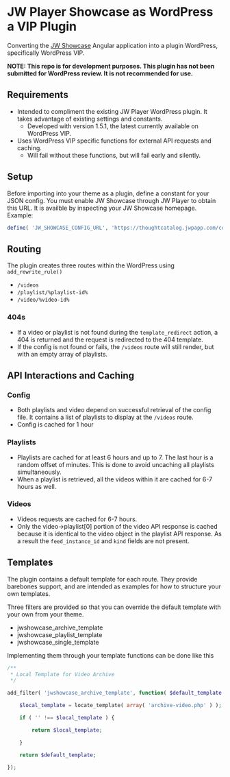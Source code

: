 # JW Player Showcase as WordPress a VIP Plugin

Converting the [JW Showcase](https://github.com/jwplayer/jw-showcase) Angular application into a plugin WordPress, specifically WordPress VIP.

**NOTE: This repo is for development purposes. This plugin has not been submitted for WordPress review. It is not recommended for use.**

## Requirements

- Intended to compliment the existing JW Player WordPress plugin. It takes advantage of existing settings and constants.
  - Developed with version 1.5.1, the latest currently available on WordPress VIP.
- Uses WordPress VIP specific functions for external API requests and caching.
  - Will fail without these functions, but will fail early and silently.

## Setup

Before importing into your theme as a plugin, define a constant for your JSON config. You must enable JW Showcase through JW Player to obtain this URL. It is availble by inspecting your JW Showcase homepage. Example:

```php
define( 'JW_SHOWCASE_CONFIG_URL', 'https://thoughtcatalog.jwpapp.com/config.json' );
```

## Routing

The plugin creates three routes within the WordPress using `add_rewrite_rule()`

- `/videos`
- `/playlist/%playlist-id%`
- `/video/%video-id%`

### 404s

- If a video or playlist is not found during the `template_redirect` action, a 404 is returned and the request is redirected to the 404 template.
- If the config is not found or fails, the `/videos` route will still render, but with an empty array of playlists.

## API Interactions and Caching

### Config

- Both playlists and video depend on successful retrieval of the config file. It contains a list of playlists to display at the `/videos` route.
- Config is cached for 1 hour

### Playlists

- Playlists are cached for at least 6 hours and up to 7. The last hour is a random offset of minutes. This is done to avoid uncaching all playlists simultaneously.
- When a playlist is retrieved, all the videos within it are cached for 6-7 hours as well.

### Videos

- Videos requests are cached for 6-7 hours.
- Only the video->playlist[0] portion of the video API response is cached because it is identical to the video object in the playlist API response. As a result the `feed_instance_id` and `kind` fields are not present.

## Templates

The plugin contains a default template for each route. They provide barebones support, and are intended as examples for how to structure your own templates.

Three filters are provided so that you can override the default template with your own from your theme.

- jwshowcase_archive_template
- jwshowcase_playlist_template
- jwshowcase_single_template

Implementing them through your template functions can be done like this
```php
/**
 * Local Template for Video Archive
 */

add_filter( 'jwshowcase_archive_template', function( $default_template ) {

	$local_template = locate_template( array( 'archive-video.php' ) );

	if ( '' !== $local_template ) {

		return $local_template;

	}

	return $default_template;

});
```
